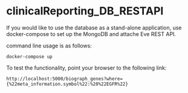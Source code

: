 # clinicalReporting_DB_RESTAPI
If you would like to use the database as a stand-alone application, use docker-compose to set up the MongoDB and attache Eve REST API.

command line usage is as follows:

```docker-compose up```

To test the functionality, point your browser to the following link:

```http://localhost:5000/biograph_genes?where={%22meta_information.symbol%22:%20%22EGFR%22}```
